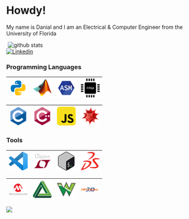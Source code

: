 <!-- Greeting -->
# Howdy!

<!--Introduction -->
My name is Danial and I am an Electrical & Computer Engineer from the University of Florida
<br>

<p> <!-- GitHub README Stats -->
  <a href="https://github.com/ddunson?tab=repositories">
    <img width="500" height="auto" align="right" alt="github stats" 
         src="https://github-readme-stats.vercel.app/api?username=danialdunson&show_icons=true&theme=algolia&count_private=true" />
   <!-- <img width="30%" height="auto" align="right" alt="Danial's github stats" 
         src="https://github-readme-stats.vercel.app/api/top-langs/?username=danialdunson&layout=compact" />

</p>

<!-- Your badges -->
[![Linkedin](https://img.shields.io/badge/-Danial%20Dunson-blue?style=flat&logo=Linkedin&logoColor=white)](https://www.linkedin.com/in/danial-dunson/)

### Programming Languages

<img title="Python" alt="Python" width="50px" src="python.png" />|<img title="MatLab" alt="MatLab" width="50px" src="MATLAB.png" />|<img title="Assembly" alt="Assembly" width="50px" src="ASM.png" />|<img title="VHDL" alt="VHDL" width="50px" src="VHDL.png" />
|---|---|---|---|

<img title="C" alt="C" width="50px" src="C.png">|<img title="C++" alt="C++" width="50px" src="CPP.svg">|<img alt="JavaScript" title="JavaScript" width="50px" src="JAVASCRIPT.png">|<img title="Wolfram Mathematica" alt="Wolfram Mathematica" width="50px" src="WOLFRAM.png">
|---|---|---|---|

### Tools

<img title="Visual Studio" alt="Visual Studio" width="50px" src="VSCODE.png" />|<img title="LTSpice" alt="LTSpice" width="50px" src="LTSPICE.png" />|<img title="GitBash" alt="GitBash" width="50px" src="BASH.png" />|[<img title="Solid Works" alt="Solid Works" width="50px" src="SOLIDWORKS.png" />](CSWA_ddunson_ufl_edu.pdf)|
|---|---|---|---|

<img title="Microchip Studio" alt="Microchip Studio" width="50px" src="MICROCHIP.png" />|<img title="Digilent" alt="Digilent" width="50px" src="DIGILENT.png" />|<img title="Waveforms" alt="Waveforms" width="50px" src="WAVEFORMS.png" />|<img title="HiPerGator3.0" alt="HiPerGator3.0" width="50px" src="HIPERGATOR3.png" />
|---|---|---|---|


<!-- <img title="PyCharm" alt="PyCharm" width="50px" src="PYCHARM.png" /> -->

<!-- Profile View Count -->
![](https://komarev.com/ghpvc/?username=danialdunson&style=flat)

<!-- ### Contact
![](https://dcbadge.vercel.app/api/shield/410659937069301761) -->

              
